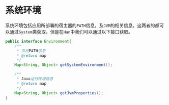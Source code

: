 # 系统环境

系统环境包括应用所部署的宿主器的`PATH`信息，及`JVM`的相关信息。这两者的都可以通过`System`类获取。但是在`Han`中我们可以通过以下接口获取。

```java
public interface Environment{
    /**
     * 系统PATH信息
     * @return map
     */
    Map<String, Object> getSystemEnvironment();

    /**
     * Java运行环境信息
     * @return map
     */
    Map<String, Object> getJvmProperties();
}
```



